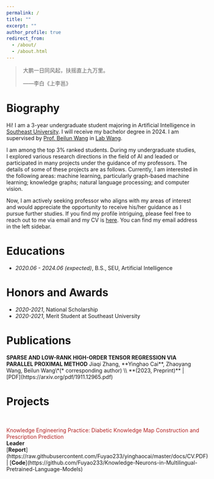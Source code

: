 ```yaml
---
permalink: /
title: ""
excerpt: ""
author_profile: true
redirect_from: 
  - /about/
  - /about.html
---
```


<span class='anchor' id='about-me'></span>



> ​																										大鹏一日同风起，扶摇直上九万里。
>
> ​																																															                      ——李白《上李邕》



# Biography

Hi! I am a 3-year undergraduate student majoring in Artificial Intelligence in [Southeast University](https://www.seu.edu.cn/). I will receive my bachelor degree in 2024. I am supervised by [Prof. Beilun Wang](https://cse.seu.edu.cn/2019/0105/c23024a257533/pagem.htm) in [Lab Wang](https://xgbxscwx.seu.edu.cn/wang-labsite/). 	

I am among the top 3% ranked students. During my undergraduate studies, I explored various research directions in the field of AI and leaded or participated in many projects under the guidance of my professors. The details of some of these projects are as follows. Currently, I am interested in the following areas: machine learning, particularly graph-based machine learning; knowledge graphs; natural language processing; and computer vision.

Now, I am actively seeking professor who aligns with my areas of interest and would appreciate the opportunity to receive his/her guidance as I pursue further studies. If you find my profile intriguing, please feel free to reach out to me via email and my CV is [here](https://raw.githubusercontent.com/Fuyao233/yinghaocai/master/docs/CV.pdf). You can find my email address in the left sidebar.

# Educations

- *2020.06 - 2024.06 (expected)*, B.S., SEU, Artificial Intelligence



# Honors and Awards

- *2020-2021*, National Scholarship
- *2020-2021*, Merit Student at Southeast University 



# Publications 

<div class='paper-box-text' markdown="1">
<font><strong>SPARSE AND LOW-RANK HIGH-ORDER TENSOR REGRESSION
    VIA PARALLEL PROXIMAL METHOD</strong></font>
Jiaqi Zhang, **Yinghao Cai**, Zhaoyang Wang, Beilun Wang\*(* corresponding author) \\
**(2023, Preprint)** |  [PDF](https://arxiv.org/pdf/1911.12965.pdf)
</div>





# Projects

​		

<div style="display: flex; align-items: center;">
  <div style="flex: 1; max-height: 28%; max-width: 59%;">
    <img src="https://raw.githubusercontent.com/Fuyao233/yinghaocai/master/_pages/imgs/GGUN.png" alt="图片" style="max-width: 100%;">
  </div>
  <div style="flex: 1; padding: 0px;" markdown="1" >
    <font color="FireBrick">Knowledge Engineering Practice: Diabetic Knowledge Map Construction and Prescription Prediction</font><br>
    <strong>Leader</strong><br>
    [<span><strong>Report</strong></span>](https://raw.githubusercontent.com/Fuyao233/yinghaocai/master/docs/CV.PDF) | [<span ><strong>Code</strong></span>](https://github.com/Fuyao233/Knowledge-Neurons-in-Multilingual-Pretrained-Language-Models)
  </div>
</div>












